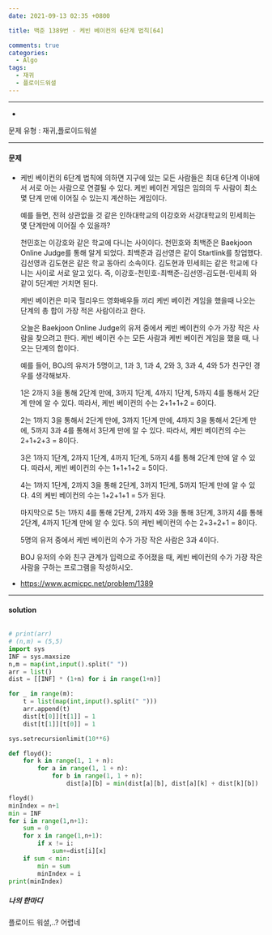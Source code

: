 ```yaml
---
date: 2021-09-13 02:35 +0800

title: 백준 1389번 - 케빈 베이컨의 6단계 법칙[64]

comments: true
categories:
  - Algo
tags:
  - 재귀
  - 플로이드워셜
---
```


---

-

문제 유형 : 재귀,플로이드워셜

---

#### 문제

- 케빈 베이컨의 6단계 법칙에 의하면 지구에 있는 모든 사람들은 최대 6단계 이내에서 서로 아는 사람으로 연결될 수 있다. 케빈 베이컨 게임은 임의의 두 사람이 최소 몇 단계 만에 이어질 수 있는지 계산하는 게임이다.

  예를 들면, 전혀 상관없을 것 같은 인하대학교의 이강호와 서강대학교의 민세희는 몇 단계만에 이어질 수 있을까?

  천민호는 이강호와 같은 학교에 다니는 사이이다. 천민호와 최백준은 Baekjoon Online Judge를 통해 알게 되었다. 최백준과 김선영은 같이 Startlink를 창업했다. 김선영과 김도현은 같은 학교 동아리 소속이다. 김도현과 민세희는 같은 학교에 다니는 사이로 서로 알고 있다. 즉, 이강호-천민호-최백준-김선영-김도현-민세희 와 같이 5단계만 거치면 된다.

  케빈 베이컨은 미국 헐리우드 영화배우들 끼리 케빈 베이컨 게임을 했을때 나오는 단계의 총 합이 가장 적은 사람이라고 한다.

  오늘은 Baekjoon Online Judge의 유저 중에서 케빈 베이컨의 수가 가장 작은 사람을 찾으려고 한다. 케빈 베이컨 수는 모든 사람과 케빈 베이컨 게임을 했을 때, 나오는 단계의 합이다.

  예를 들어, BOJ의 유저가 5명이고, 1과 3, 1과 4, 2와 3, 3과 4, 4와 5가 친구인 경우를 생각해보자.

  1은 2까지 3을 통해 2단계 만에, 3까지 1단계, 4까지 1단계, 5까지 4를 통해서 2단계 만에 알 수 있다. 따라서, 케빈 베이컨의 수는 2+1+1+2 = 6이다.

  2는 1까지 3을 통해서 2단계 만에, 3까지 1단계 만에, 4까지 3을 통해서 2단계 만에, 5까지 3과 4를 통해서 3단계 만에 알 수 있다. 따라서, 케빈 베이컨의 수는 2+1+2+3 = 8이다.

  3은 1까지 1단계, 2까지 1단계, 4까지 1단계, 5까지 4를 통해 2단계 만에 알 수 있다. 따라서, 케빈 베이컨의 수는 1+1+1+2 = 5이다.

  4는 1까지 1단계, 2까지 3을 통해 2단계, 3까지 1단계, 5까지 1단계 만에 알 수 있다. 4의 케빈 베이컨의 수는 1+2+1+1 = 5가 된다.

  마지막으로 5는 1까지 4를 통해 2단계, 2까지 4와 3을 통해 3단계, 3까지 4를 통해 2단계, 4까지 1단계 만에 알 수 있다. 5의 케빈 베이컨의 수는 2+3+2+1 = 8이다.

  5명의 유저 중에서 케빈 베이컨의 수가 가장 작은 사람은 3과 4이다.

  BOJ 유저의 수와 친구 관계가 입력으로 주어졌을 때, 케빈 베이컨의 수가 가장 작은 사람을 구하는 프로그램을 작성하시오.

- https://www.acmicpc.net/problem/1389

---

#### solution

```python

# print(arr)
# (n,m) = (5,5)
import sys
INF = sys.maxsize
n,m = map(int,input().split(" "))
arr = list()
dist = [[INF] * (1+n) for i in range(1+n)]

for _ in range(m):
    t = list(map(int,input().split(" ")))
    arr.append(t)
    dist[t[0]][t[1]] = 1
    dist[t[1]][t[0]] = 1

sys.setrecursionlimit(10**6)

def floyd():
    for k in range(1, 1 + n):
        for a in range(1, 1 + n):
            for b in range(1, 1 + n):
                dist[a][b] = min(dist[a][b], dist[a][k] + dist[k][b])

floyd()
minIndex = n+1
min = INF
for i in range(1,n+1):
    sum = 0
    for x in range(1,n+1):
        if x != i:
            sum+=dist[i][x]
    if sum < min:
        min = sum
        minIndex = i
print(minIndex)
```

##### 나의 한마디

플로이드 워셜,..? 어렵네
